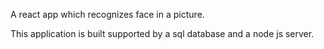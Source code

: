 A react app which recognizes face in a picture.

This application is built supported by a sql database and a node js server.
